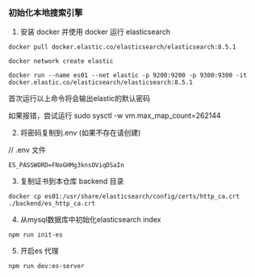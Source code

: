 ### 初始化本地搜索引擎

1.  安装 docker 并使用 docker 运行 elasticsearch
```
docker pull docker.elastic.co/elasticsearch/elasticsearch:8.5.1

docker network create elastic

docker run --name es01 --net elastic -p 9200:9200 -p 9300:9300 -it docker.elastic.co/elasticsearch/elasticsearch:8.5.1
```

首次运行以上命令将会输出elastic的默认密码

如果报错，尝试运行 sudo sysctl -w vm.max_map_count=262144

2. 将密码复制到.env (如果不存在请创建)

// .env 文件
```
ES_PASSWORD=FNoGHMg3knsOViqDSaIn
```

3. 复制证书到本仓库 backend 目录
```
docker cp es01:/usr/share/elasticsearch/config/certs/http_ca.crt ./backend/es_http_ca.crt
```

4. 从mysql数据库中初始化elasticsearch index
```
npm run init-es
```
5. 开启es 代理
```
npm run dev:es-server
```

